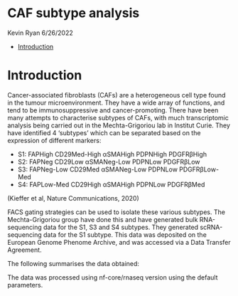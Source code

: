 CAF subtype analysis
================
Kevin Ryan
6/26/2022

-   [Introduction](#introduction)

# Introduction

Cancer-associated fibroblasts (CAFs) are a heterogeneous cell type found
in the tumour microenvironment. They have a wide array of functions, and
tend to be immunosuppressive and cancer-promoting. There have been many
attempts to characterise subtypes of CAFs, with much transcriptomic
analysis being carried out in the Mechta-Grigoriou lab in Institut
Curie. They have identified 4 ‘subtypes’ which can be separated based on
the expression of different markers:

-   S1: FAPHigh CD29Med-High αSMAHigh PDPNHigh PDGFRβHigh
-   S2: FAPNeg CD29Low αSMANeg-Low PDPNLow PDGFRβLow
-   S3: FAPNeg-Low CD29Med αSMANeg-Low PDPNLow PDGFRβLow-Med
-   S4: FAPLow-Med CD29High αSMAHigh PDPNLow PDGFRβMed

(Kieffer et al, Nature Communications, 2020)

FACS gating strategies can be used to isolate these various subtypes.
The Mechta-Grigoriou group have done this and have generated bulk
RNA-sequencing data for the S1, S3 and S4 subtypes. They generated
scRNA-sequencing data for the S1 subtype. This data was deposited on the
European Genome Phenome Archive, and was accessed via a Data Transfer
Agreement.

The following summarises the data obtained:

The data was processed using nf-core/rnaseq version using the default
parameters.
